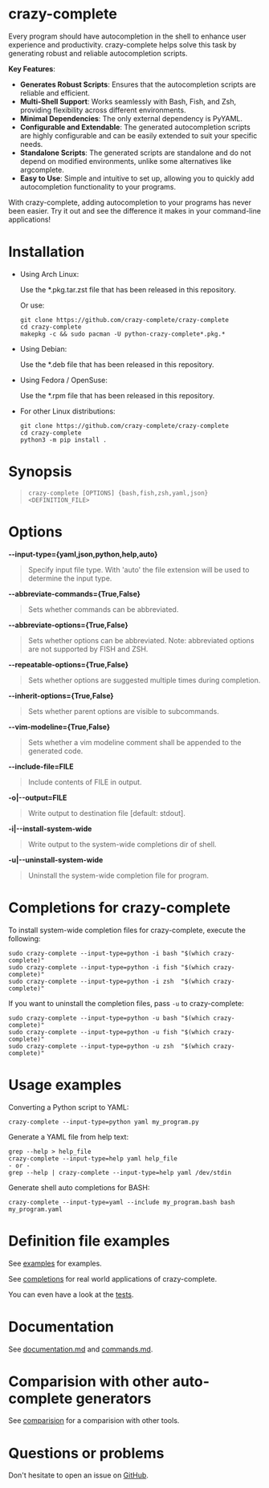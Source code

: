 crazy-complete
==============

Every program should have autocompletion in the shell to enhance user experience and productivity. crazy-complete helps solve this task by generating robust and reliable autocompletion scripts.

**Key Features**:
- **Generates Robust Scripts**: Ensures that the autocompletion scripts are reliable and efficient.
- **Multi-Shell Support**: Works seamlessly with Bash, Fish, and Zsh, providing flexibility across different environments.
- **Minimal Dependencies**: The only external dependency is PyYAML.
- **Configurable and Extendable**: The generated autocompletion scripts are highly configurable and can be easily extended to suit your specific needs.
- **Standalone Scripts**: The generated scripts are standalone and do not depend on modified environments, unlike some alternatives like argcomplete.
- **Easy to Use**: Simple and intuitive to set up, allowing you to quickly add autocompletion functionality to your programs.

With crazy-complete, adding autocompletion to your programs has never been easier. Try it out and see the difference it makes in your command-line applications!

Installation
============

- Using Arch Linux:

  Use the \*.pkg.tar.zst file that has been released in this repository.

  Or use:
  ```
  git clone https://github.com/crazy-complete/crazy-complete
  cd crazy-complete
  makepkg -c && sudo pacman -U python-crazy-complete*.pkg.*
  ```

- Using Debian:

  Use the \*.deb file that has been released in this repository.

- Using Fedora / OpenSuse:

  Use the \*.rpm file that has been released in this repository.

- For other Linux distributions:
  ```
  git clone https://github.com/crazy-complete/crazy-complete
  cd crazy-complete
  python3 -m pip install .
  ```

Synopsis
========

> `crazy-complete [OPTIONS] {bash,fish,zsh,yaml,json} <DEFINITION_FILE>`

Options
=======

**--input-type={yaml,json,python,help,auto}**

> Specify input file type. With 'auto' the file extension will be used
> to determine the input type.

**--abbreviate-commands={True,False}**

> Sets whether commands can be abbreviated.

**--abbreviate-options={True,False}**

> Sets whether options can be abbreviated.
> Note: abbreviated options are not supported by FISH and ZSH.

**--repeatable-options={True,False}**

> Sets whether options are suggested multiple times during completion.

**--inherit-options={True,False}**

> Sets whether parent options are visible to subcommands.

**--vim-modeline={True,False}**

> Sets whether a vim modeline comment shall be appended to the generated code.

**--include-file=FILE**

> Include contents of FILE in output.

**-o|--output=FILE**

> Write output to destination file [default: stdout].

**-i|--install-system-wide**

> Write output to the system-wide completions dir of shell.

**-u|--uninstall-system-wide**

> Uninstall the system-wide completion file for program.

Completions for crazy-complete
==============================

To install system-wide completion files for crazy-complete, execute the following:

```
sudo crazy-complete --input-type=python -i bash "$(which crazy-complete)"
sudo crazy-complete --input-type=python -i fish "$(which crazy-complete)"
sudo crazy-complete --input-type=python -i zsh  "$(which crazy-complete)"
```

If you want to uninstall the completion files, pass `-u` to crazy-complete:

```
sudo crazy-complete --input-type=python -u bash "$(which crazy-complete)"
sudo crazy-complete --input-type=python -u fish "$(which crazy-complete)"
sudo crazy-complete --input-type=python -u zsh  "$(which crazy-complete)"
```

Usage examples
==============

Converting a Python script to YAML:

```
crazy-complete --input-type=python yaml my_program.py
```

Generate a YAML file from help text:

```
grep --help > help_file
crazy-complete --input-type=help yaml help_file
- or -
grep --help | crazy-complete --input-type=help yaml /dev/stdin
```

Generate shell auto completions for BASH:

```
crazy-complete --input-type=yaml --include my_program.bash bash my_program.yaml
```

Definition file examples
========================

See [examples](https://github.com/crazy-complete/crazy-complete/tree/main/examples) for examples.

See [completions](https://github.com/crazy-complete/completions) for real world applications of crazy-complete.

You can even have a look at the [tests](https://github.com/crazy-complete/crazy-complete/tree/main/test).

Documentation
=============

See [documentation.md](docs/documentation.md) and [commands.md](docs/commands.md).

Comparision with other auto-complete generators
===============================================

See [comparision](docs/comparision.md) for a comparision with other tools.

Questions or problems
=====================

Don't hesitate to open an issue on [GitHub](https://github.com/crazy-complete/crazy-complete/issues).
